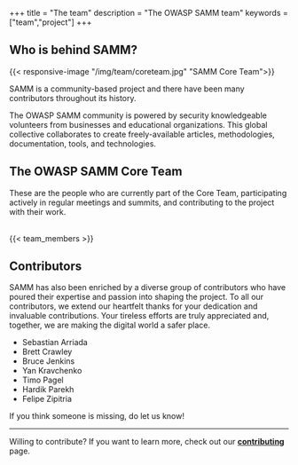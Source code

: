 +++
title = "The team"
description = "The OWASP SAMM team"
keywords = ["team","project"]
+++

## Who is behind SAMM?

{{< responsive-image  "/img/team/coreteam.jpg" "SAMM Core Team">}}

SAMM is a community-based project and there have been many contributors throughout its history.

The OWASP SAMM community is powered by security knowledgeable volunteers from businesses and educational organizations. This global collective collaborates to create freely-available articles, methodologies, documentation, tools, and technologies. 


## The OWASP SAMM Core Team

These are the people who are currently part of the Core Team, participating actively in regular meetings and summits, and contributing to the project with their work.
<br/><br/>

{{< team_members >}}

## Contributors

SAMM has also been enriched by a diverse group of contributors who have poured their expertise and passion into shaping the project. To all our contributors, we extend our heartfelt thanks for your dedication and invaluable contributions. Your tireless efforts are truly appreciated and, together, we are making the digital world a safer place.

* Sebastian Arriada
* Brett Crawley
* Bruce Jenkins
* Yan Kravchenko
* Timo Pagel
* Hardik Parekh
* Felipe Zipitria

If you think someone is missing, do let us know!

---

Willing to contribute? If you want to learn more, check out our **[contributing]("/contributing")** page.

